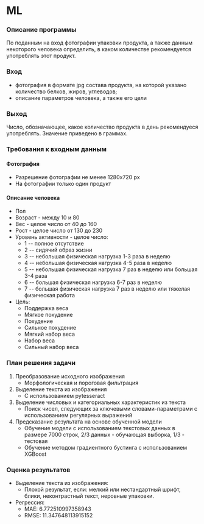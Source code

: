 # ML
 
### Описание программы 
По поданным на вход фотографии упаковки продукта, а также данным некоторого человека определить, в каком количестве рекомендуется употреблять этот продукт.

### Вход 
  + фотография в формате jpg состава продукта, на которой указано количество белков, жиров, углеводов;
  + описание параметров человека, а также его цели

### Выход 
Число, обозначающее, какое количество продукта в день рекомендуеся употреблять. Значение приведено в граммах.

### Требования к входным данным   
 #### Фотография  
  + Разрешение фотографии не менее 1280x720 px  
  + На фотографии только один продукт  
 #### Описание человека
  + Пол
  + Возраст - между 10 и 80
  + Вес - целое число от 40 до 160
  + Рост - целое число от 130 до 230
  + Уровень активности - целое число:
    - 1 -- полное отсутствие
    - 2 -- сидячий образ жизни
    - 3 -- небольшая физическая нагрузка 1-3 раза в неделю
    - 4 -- небольшая физическая нагрузка 4-5 раза в неделю
    - 5 -- небольшая физическая нагрузка 7 раз в неделю или большая 3-4 раза
    - 6 -- большая физическая нагрузка 6-7 раз в неделю
    - 7 -- большая физическая нагрузка 7 раз в неделю или тяжелая физическая работа
  + Цель:
    - Поддержка веса
    - Мягкое похудение
    - Похудение
    - Сильное похудение
    - Мягкий набор веса
    - Набор веса
    - Сильный набор веса

### План решения задачи
1. Преобразование исходного изображения  
    - Морфологическая и пороговая фильтрация  
2. Выделение текста из изображения  
    - С использованием pytesseract  
3. Выделение числовых и категориальных характеристик из текста   
    - Поиск чисел, следующих за ключевыми словами-параметрами с использованием регулярных выражений    
4. Предсказание результата на основе обученной модели  
    - Обучение модели с использованием текстовых данных в размере 7000 строк, 2/3  данных - обучающая выборка, 1/3 - тестовая
    - Обучение методом градиентного бустинга с использованием XGBoost

### Оценка результатов
  + Выделение текста из изображения:
    - Плохой результат, если: мелкий или нестандартный шрифт, блики, неконтрастный текст, неровные упаковки.
  + Регрессия:
    - MAE: 6.772510997358943
    - RMSE: 11.347648113915152